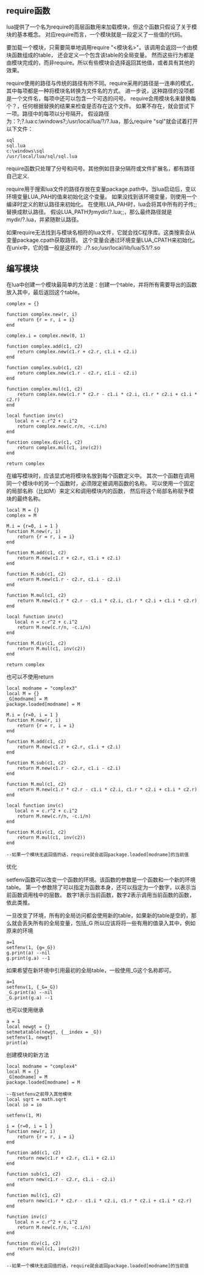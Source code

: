 ## require函数
lua提供了一个名为require的高层函数用来加载模块，但这个函数只假设了关于模块的基本概念。
对应require而言，一个模块就是一段定义了一些值的代码。

要加载一个模块，只需要简单地调用require "<模块名>"。该调用会返回一个由模块函数组成的table，
还会定义一个包含该table的全局变量。
然而这些行为都是由模块完成的，而非require。所以有些模块会选择返回其他值，或者具有其他的效果。

require使用的路径与传统的路径有所不同。require采用的路径是一连串的模式，其中每项都是一种将模块名转换为文件名的方式。
进一步说，这种路径的没项都是一个文件名，每项中还可以包含一个可选的问号。
require会用模块名来替换每个？，任何根据替换的结果来检查是否存在这个文件。
如果不存在，就会尝试下一项。路径中的每项以分号隔开。
假设路径为：?;?.lua:c:\windows\?;/usr/local/lua/?/?.lua，那么require "sql"就会试着打开以下文件：

    sql
    sql.lua
    c:\windows\sql
    /usr/local/lua/sql/sql.lua

require函数只处理了分号和问号。其他例如目录分隔符或文件扩展名，都有路径自己定义.

require用于搜索lua文件的路径存放在变量package.path中。当lua启动后，变以环境变量LUA_PAH的值来初始化这个变量。
如果没找到该环境变量，则使用一个编译时定义的默认路径来初始化。
在使用LUA_PAH时，lua会将其中所有的子传;;替换成默认路径。
假设LUA_PATH为mydir/?.lua;;，那么最终路径就是mydir/?.lua，并紧随默认路径。

如果require无法找到与模块名相符的lua文件，它就会找C程序库。这类搜索会从变量package.cpath获取路径。
这个变量会通过环境变量LUA_CPATH来初始化。在unix中，它的值一般是这样的: ./?.so;/usr/local/lib/lua/5.1/?.so

## 编写模块
在lua中创建一个模块最简单的方法是：创建一个table，并将所有需要导出的函数放入其中，最后返回这个table。

    complex = {}

    function complex.new(r, i)
        return {r = r, i = i}
    end

    complex.i = complex.new(0, 1)

    function complex.add(c1, c2)
        return complex.new(c1.r + c2.r, c1.i + c2.i)
    end

    function complex.sub(c1, c2)
        return complex.new(c1.r - c2.r, c1.i - c2.i)
    end

    function complex.mul(c1, c2)
        return complex.new(c1.r * c2.r - c1.i * c2.i, c1.r * c2.i + c1.i * c2.r)
    end

    local function inv(c)
       local n = c.r^2 + c.i^2
        return complex.new(c.r/n, -c.i/n)
    end

    function complex.div(c1, c2)
        return complex.mul(c1, inv(c2))
    end

    return complex

在编写模块时，应该显式地将模块名放到每个函数定义中。
其次一个函数在调用同一个模块中的另一个函数时，必须限定被调用函数的名称。
可以使用一个固定的局部名称（比如M）来定义和调用模块内的函数，
然后将这个局部名称赋予模块的最终名称。

    local M = {}
    complex = M

    M.i = {r=0, i = 1 }
    function M.new(r, i)
        return {r = r, i = i}
    end

    function M.add(c1, c2)
        return M.new(c1.r + c2.r, c1.i + c2.i)
    end

    function M.sub(c1, c2)
        return M.new(c1.r - c2.r, c1.i - c2.i)
    end

    function M.mul(c1, c2)
        return M.new(c1.r * c2.r - c1.i * c2.i, c1.r * c2.i + c1.i * c2.r)
    end

    local function inv(c)
       local n = c.r^2 + c.i^2
        return M.new(c.r/n, -c.i/n)
    end

    function M.div(c1, c2)
        return M.mul(c1, inv(c2))
    end

    return complex


也可以不使用return

    local modname = "complex3"
    local M = {}
    _G[modname] = M
    package.loaded[modname] = M

    M.i = {r=0, i = 1 }
    function M.new(r, i)
        return {r = r, i = i}
    end

    function M.add(c1, c2)
        return M.new(c1.r + c2.r, c1.i + c2.i)
    end

    function M.sub(c1, c2)
        return M.new(c1.r - c2.r, c1.i - c2.i)
    end

    function M.mul(c1, c2)
        return M.new(c1.r * c2.r - c1.i * c2.i, c1.r * c2.i + c1.i * c2.r)
    end

    local function inv(c)
       local n = c.r^2 + c.i^2
        return M.new(c.r/n, -c.i/n)
    end

    function M.div(c1, c2)
        return M.mul(c1, inv(c2))
    end

    --如果一个模块无返回值的话，require就会返回package.loaded[modname]的当前值

优化

setfenv函数可以改变一个函数的环境。该函数的参数是一个函数和一个新的环境table。
第一个参数除了可以指定为函数本身，还可以指定为一个数字，以表示当前函数调用栈中的层数。
数字1表示当前函数，数字2表示调用当前函数的函数，依此类推。

一旦改变了环境，所有的全局访问都会使用新的table，如果新的table是空的，那么就会丢失所有的全局变量，包括_G
所以应该将将一些有用的值录入其中，例如原来的环境

    a=1
    setfenv(1, {g=_G})
    g.print(a) --nil
    g.print(g.a) --1

如果希望在新环境中引用最初的全局table，一般使用_G这个名称即可。

    a=1
    setfenv(1, {_G=_G})
    _G.print(a) --nil
    _G.print(g.a) --1

也可以使用继承

    a = 1
    local newgt = {}
    setmetatable(newgt, {__index = _G})
    setfenv(1, newgt)
    print(a)

创建模块的新方法

    local modname = "complex4"
    local M = {}
    _G[modname] = M
    package.loaded[modname] = M

    --在setfenv之前导入其他模块
    local sqrt = math.sqrt
    local io = io

    setfenv(1, M)

    i = {r=0, i = 1 }
    function new(r, i)
        return {r = r, i = i}
    end

    function add(c1, c2)
        return new(c1.r + c2.r, c1.i + c2.i)
    end

    function sub(c1, c2)
        return new(c1.r - c2.r, c1.i - c2.i)
    end

    function mul(c1, c2)
        return new(c1.r * c2.r - c1.i * c2.i, c1.r * c2.i + c1.i * c2.r)
    end

    function inv(c)
       local n = c.r^2 + c.i^2
        return M.new(c.r/n, -c.i/n)
    end

    function div(c1, c2)
        return mul(c1, inv(c2))
    end

    --如果一个模块无返回值的话，require就会返回package.loaded[modname]的当前值
